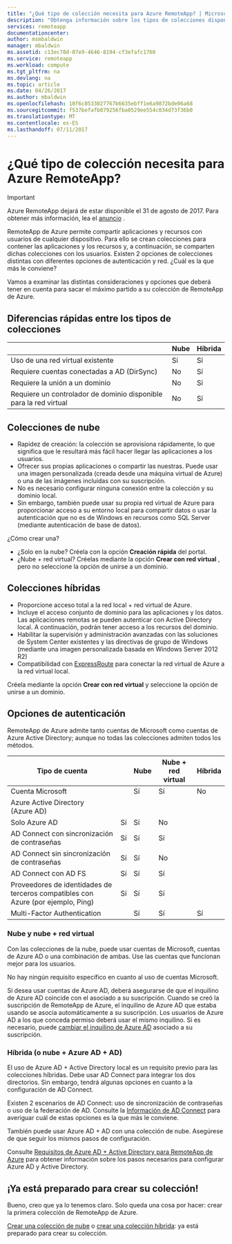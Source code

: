 ```yaml
---
title: "¿Qué tipo de colección necesita para Azure RemoteApp? | Microsoft Docs"
description: "Obtenga información sobre los tipos de colecciones disponibles con RemoteApp de Azure."
services: remoteapp
documentationcenter: 
author: msmbaldwin
manager: mbaldwin
ms.assetid: c13ec78d-07e9-4646-8194-cf3efafc1760
ms.service: remoteapp
ms.workload: compute
ms.tgt_pltfrm: na
ms.devlang: na
ms.topic: article
ms.date: 04/26/2017
ms.author: mbaldwin
ms.openlocfilehash: 10f6c0533027767b6635ebff1e6a9872bde06a68
ms.sourcegitcommit: f537befafb079256fba0529ee554c034d73f36b0
ms.translationtype: MT
ms.contentlocale: es-ES
ms.lasthandoff: 07/11/2017
---
```

# <a name="what-kind-of-collection-do-you-need-for-azure-remoteapp"></a>¿Qué tipo de colección necesita para Azure RemoteApp?
> [!IMPORTANT]
> Azure RemoteApp dejará de estar disponible el 31 de agosto de 2017. Para obtener más información, lea el [anuncio](https://go.microsoft.com/fwlink/?linkid=821148) .
> 
> 

RemoteApp de Azure permite compartir aplicaciones y recursos con usuarios de cualquier dispositivo. Para ello se crean colecciones para contener las aplicaciones y los recursos y, a continuación, se comparten dichas colecciones con los usuarios. Existen 2 opciones de colecciones distintas con diferentes opciones de autenticación y red. ¿Cuál es la que más le conviene?

Vamos a examinar las distintas consideraciones y opciones que deberá tener en cuenta para sacar el máximo partido a su colección de RemoteApp de Azure. 

## <a name="quick-differences-between-the-collection-types"></a>Diferencias rápidas entre los tipos de colecciones
|  | Nube | Híbrida |
| --- | --- | --- |
| Uso de una red virtual existente |Sí |Sí |
| Requiere cuentas conectadas a AD (DirSync) |No |Sí |
| Requiere la unión a un dominio |No |Sí |
| Requiere un controlador de dominio disponible para la red virtual |No |Sí |

## <a name="cloud-collections"></a>Colecciones de nube
* Rapidez de creación: la colección se aprovisiona rápidamente, lo que significa que le resultará más fácil hacer llegar las aplicaciones a los usuarios.
* Ofrecer sus propias aplicaciones o compartir las nuestras. Puede usar una imagen personalizada (creada desde una máquina virtual de Azure) o una de las imágenes incluidas con su suscripción.
* No es necesario configurar ninguna conexión entre la colección y su dominio local.
* Sin embargo, también puede usar su propia red virtual de Azure para proporcionar acceso a su entorno local para compartir datos o usar la autenticación que no es de Windows en recursos como SQL Server (mediante autenticación de base de datos).

¿Cómo crear una?

* ¿Solo en la nube? Créela con la opción **Creación rápida** del portal.
* ¿Nube + red virtual? Créelas mediante la opción **Crear con red virtual** , pero no seleccione la opción de unirse a un dominio.

## <a name="hybrid-collections"></a>Colecciones híbridas
* Proporcione acceso total a la red local + red virtual de Azure.
* Incluye el acceso conjunto de dominio para las aplicaciones y los datos. Las aplicaciones remotas se pueden autenticar con Active Directory local. A continuación, podrán tener acceso a los recursos del dominio.
* Habilitar la supervisión y administración avanzadas con las soluciones de System Center existentes y las directivas de grupo de Windows (mediante una imagen personalizada basada en Windows Server 2012 R2)
* Compatibilidad con [ExpressRoute](https://azure.microsoft.com/services/expressroute/) para conectar la red virtual de Azure a la red virtual local.

Créela mediante la opción **Crear con red virtual** y seleccione la opción de unirse a un dominio.

## <a name="authentication-options"></a>Opciones de autenticación
RemoteApp de Azure admite tanto cuentas de Microsoft como cuentas de Azure Active Directory; aunque no todas las colecciones admiten todos los métodos. 

| Tipo de cuenta |  | Nube | Nube + red virtual | Híbrida |
| --- | --- | --- | --- | --- |
| Cuenta Microsoft | |Sí |Sí |No |
| Azure Active Directory (Azure AD) | | | | |
| Solo Azure AD |Sí |Sí |No | |
| AD Connect con sincronización de contraseñas |Sí |Sí |Sí | |
| AD Connect sin sincronización de contraseñas |Sí |Sí |No | |
| AD Connect con AD FS |Sí |Sí |Sí | |
| Proveedores de identidades de terceros compatibles con Azure (por ejemplo, Ping) |Sí |Sí |Sí | |
| Multi-Factor Authentication | |Sí |Sí |Sí |

### <a name="cloud-and-cloud--vnet"></a>Nube y nube + red virtual
Con las colecciones de la nube, puede usar cuentas de Microsoft, cuentas de Azure AD o una combinación de ambas. Use las cuentas que funcionan mejor para los usuarios.

No hay ningún requisito específico en cuanto al uso de cuentas Microsoft. 

Si desea usar cuentas de Azure AD, deberá asegurarse de que el inquilino de Azure AD coincide con el asociado a su suscripción. Cuando se creó la suscripción de RemoteApp de Azure, el inquilino de Azure AD que estaba usando se asocia automáticamente a su suscripción. Los usuarios de Azure AD a los que conceda permiso deberá usar el mismo inquilino. Si es necesario, puede [cambiar el inquilino de Azure AD](remoteapp-changetenant.md) asociado a su suscripción.

### <a name="hybrid-or-cloud--azure-ad--ad"></a>Híbrida (o nube + Azure AD + AD)
El uso de Azure AD + Active Directory local es un requisito previo para las colecciones híbridas. Debe usar AD Connect para integrar los dos directorios. Sin embargo, tendrá algunas opciones en cuanto a la configuración de AD Connect. 

Existen 2 escenarios de AD Connect: uso de sincronización de contraseñas o uso de la federación de AD. Consulte la [Información de AD Connect](../active-directory/active-directory-aadconnect.md) para averiguar cuál de estas opciones es la que más le conviene.

También puede usar Azure AD + AD con una colección de nube. Asegúrese de que seguir los mismos pasos de configuración.

Consulte [Requisitos de Azure AD + Active Directory para RemoteApp de Azure](remoteapp-ad.md) para obtener información sobre los pasos necesarios para configurar Azure AD y Active Directory.

## <a name="go-create-your-collection"></a>¡Ya está preparado para crear su colección!
Bueno, creo que ya lo tenemos claro. Solo queda una cosa por hacer: crear la primera colección de RemoteApp de Azure.

[Crear una colección de nube](remoteapp-create-cloud-deployment.md) o [crear una colección híbrida](remoteapp-create-hybrid-deployment.md): ya está preparado para crear su colección.

